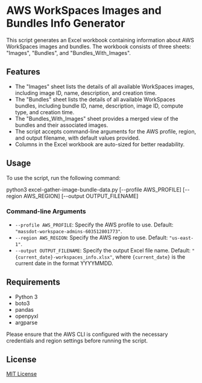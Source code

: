 # AWS WorkSpaces Images and Bundles Info Generator

This script generates an Excel workbook containing information about AWS WorkSpaces images and bundles. The workbook consists of three sheets: "Images", "Bundles", and "Bundles_With_Images".

## Features

- The "Images" sheet lists the details of all available WorkSpaces images, including image ID, name, description, and creation time.
- The "Bundles" sheet lists the details of all available WorkSpaces bundles, including bundle ID, name, description, image ID, compute type, and creation time.
- The "Bundles_With_Images" sheet provides a merged view of the bundles and their associated images.
- The script accepts command-line arguments for the AWS profile, region, and output filename, with default values provided.
- Columns in the Excel workbook are auto-sized for better readability.

## Usage

To use the script, run the following command:

python3 excel-gather-image-bundle-data.py [--profile AWS_PROFILE] [--region AWS_REGION] [--output OUTPUT_FILENAME]

### Command-line Arguments

- `--profile AWS_PROFILE`: Specify the AWS profile to use. Default: `"massdot-workspace-admins-603512801773"`.
- `--region AWS_REGION`: Specify the AWS region to use. Default: `"us-east-1"`.
- `--output OUTPUT_FILENAME`: Specify the output Excel file name. Default: `"{current_date}-workspaces_info.xlsx"`, where `{current_date}` is the current date in the format YYYYMMDD.

## Requirements

- Python 3
- boto3
- pandas
- openpyxl
- argparse

Please ensure that the AWS CLI is configured with the necessary credentials and region settings before running the script.

## License

[MIT License](LICENSE)

